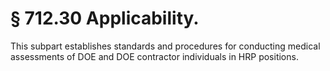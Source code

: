 # § 712.30   Applicability.

This subpart establishes standards and procedures for conducting medical assessments of DOE and DOE contractor individuals in HRP positions.




